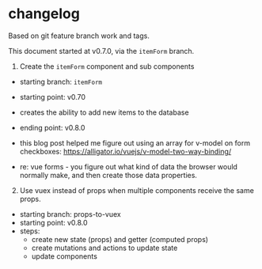 # changelog

Based on git feature branch work and tags.

This document started at v0.7.0, via the `itemForm` branch.

1. Create the `itemForm` component and sub components

- starting branch: `itemForm`
- starting point: v0.70
- creates the ability to add new items to the database
- ending point: v0.8.0

- this blog post helped me figure out using an array for v-model on form checkboxes: https://alligator.io/vuejs/v-model-two-way-binding/

- re: vue forms - you figure out what kind of data the browser would normally make, and then create those data properties.

2. Use vuex instead of props when multiple components receive the same props.

- starting branch: props-to-vuex
- starting point: v0.8.0
- steps:
  - create new state (props) and getter (computed props)
  - create mutations and actions to update state
  - update components
